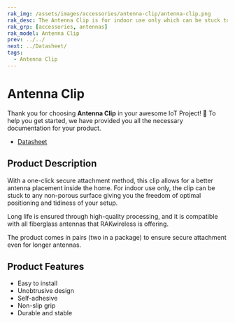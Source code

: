 ```yaml
---
rak_img: /assets/images/accessories/antenna-clip/antenna-clip.png
rak_desc: The Antenna Clip is for indoor use only which can be stuck to any non-porous surface, giving you the freedom of optimal positioning and tidiness of your set-up.
rak_grp: [accessories, antennas]
rak_model: Antenna Clip
prev: ../../
next: ../Datasheet/
tags:
  - Antenna Clip
---
```


# Antenna Clip

Thank you for choosing **Antenna Clip** in your awesome IoT Project! 🎉 To help you get started, we have provided you all the necessary documentation for your product.

* [Datasheet](../Datasheet/)

## Product Description

With a one-click secure attachment method, this clip allows for a better antenna placement inside the home. For indoor use only, the clip can be stuck to any non-porous surface giving you the freedom of optimal positioning and tidiness of your setup.

Long life is ensured through high-quality processing, and it is compatible with all fiberglass antennas that RAKwireless is offering. 

The product comes in pairs (two in a package) to ensure secure attachment even for longer antennas.

## Product Features  

- Easy to install
- Unobtrusive design
- Self-adhesive
- Non-slip grip
- Durable and stable